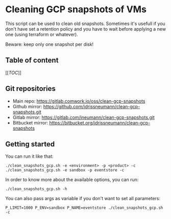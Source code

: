 # Cleaning GCP snapshots of VMs


This script can be used to clean old snapshots. Sometimes it's usefull if you don't have set a retention policy and you have to wait before applying a new one (using terraform or whatever).

Beware: keep only one snapshot per disk!

## Table of content

[[_TOC_]]

## Git repositories

* Main repo: https://gitlab.comwork.io/oss/clean-gcp-snapshots
* Github mirror: https://github.com/idrissneumann/clean-gcp-snapshots.git
* Gitlab mirror: https://gitlab.com/ineumann/clean-gcp-snapshots.git
* Bitbucket mirror: https://bitbucket.org/idrissneumann/clean-gcp-snapshots

## Getting started

You can run it like that:

```shell
./clean_snapshots_gcp.sh -e <environment> -p <product> -c
./clean_snapshots_gcp.sh -e sandbox -p eventstore -c
```

In order to know more about the available options, you can run:

```shell
./clean_snapshots_gcp.sh -h
```

You can also pass args as variable if you don't want to set all parameters:

```shell
P_LIMIT=1000 P_ENV=sandbox P_NAME=eventstore ./clean_snapshots_gcp.sh -c
```
